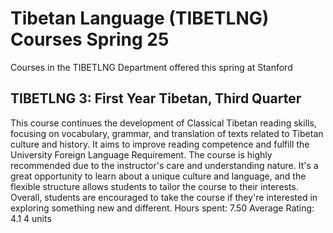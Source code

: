 # Tibetan Language (TIBETLNG) Courses Spring 25 
Courses in the TIBETLNG Department offered this spring at Stanford
 ## TIBETLNG 3: First Year Tibetan, Third Quarter
This course continues the development of Classical Tibetan reading skills, focusing on vocabulary, grammar, and translation of texts related to Tibetan culture and history. It aims to improve reading competence and fulfill the University Foreign Language Requirement.
The course is highly recommended due to the instructor's care and understanding nature. It's a great opportunity to learn about a unique culture and language, and the flexible structure allows students to tailor the course to their interests. Overall, students are encouraged to take the course if they're interested in exploring something new and different.
Hours spent: 7.50
Average Rating: 4.1
4 units